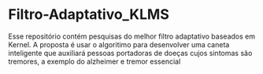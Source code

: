 # Filtro-Adaptativo_KLMS
 Esse repositório contém pesquisas do melhor filtro adaptativo baseados em Kernel. A proposta é usar o algoritimo para desenvolver uma caneta inteligente que auxiliará pessoas portadoras de doeças cujos sintomas são tremores, a exemplo do alzheimer e tremor essencial
